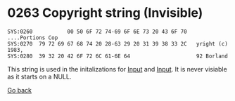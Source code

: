 # 0263 Copyright string (Invisible)

```
SYS:0260           00 50 6F 72 74-69 6F 6E 73 20 43 6F 70   ....Portions Cop
SYS:0270  79 72 69 67 68 74 20 28-63 29 20 31 39 38 33 2C   yright (c) 1983,
SYS:0280  39 32 20 42 6F 72 6C 61-6E 64                     92 Borland
```

This string is used in the initalizations for [Input](088-INIT-INPUT.md) and [Input](09C-INIT-OUTPUT.md). It is never visiable as it starts on a NULL.

[Go back](README.md)